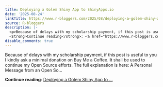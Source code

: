 ```yaml
---
title: Deploying a Golem Shiny App to ShinyApps.io
date: '2025-08-24'
linkTitle: https://www.r-bloggers.com/2025/08/deploying-a-golem-shiny-app-to-shinyapps-io/
source: R-bloggers
description: |-
  <p>Because of delays with my scholarship payment, if this post is useful to you I kindly ask a minimal donation on Buy Me a Coffee. It shall be used to continue my Open Source efforts. The full explanation is here: A Personal Message from an Open So...</p>
  <strong>Continue reading</strong>: <a href="https://www.r-bloggers.com/2025/08/deploying-a-golem-shiny-app-to-shinyapps-io/">Deploying a Golem Shiny App to ...
disable_comments: true
---
```

<p>Because of delays with my scholarship payment, if this post is useful to you I kindly ask a minimal donation on Buy Me a Coffee. It shall be used to continue my Open Source efforts. The full explanation is here: A Personal Message from an Open So...</p>
<strong>Continue reading</strong>: <a href="https://www.r-bloggers.com/2025/08/deploying-a-golem-shiny-app-to-shinyapps-io/">Deploying a Golem Shiny App to ...